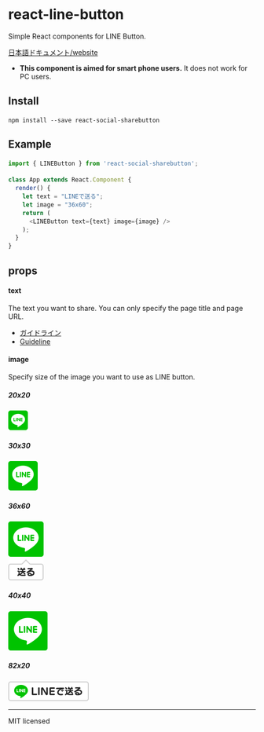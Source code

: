 # react-line-button
Simple React components for LINE Button.

[日本語ドキュメント/website](http://uraway.hatenablog.com/entry/2016/02/04/000000)

- **This component is aimed for smart phone users.** It does not work for PC users.

## Install
```
npm install --save react-social-sharebutton
```

## Example
```javascript
import { LINEButton } from 'react-social-sharebutton';

class App extends React.Component {
  render() {
    let text = "LINEで送る";
    let image = "36x60";
    return (
      <LINEButton text={text} image={image} />
    );
  }
}
```

## props

#### text

The text you want to share. You can only specify the page title and page URL.

- [ガイドライン](https://media.line.me/guideline/ja/)
- [Guideline](https://media.line.me/guideline/en/)

#### image

Specify size of the image you want to use as LINE button.

##### 20x20
![20x20](../images/line/linebutton_20x20.png)

##### 30x30
![30x30](../images/line/linebutton_30x30.png)

##### 36x60
![36x60](../images/line/linebutton_36x60.png)

##### 40x40
![40x40](../images/line/linebutton_40x40.png)

##### 82x20
![82x20](../images/line/linebutton_82x20.png)

---
MIT licensed
